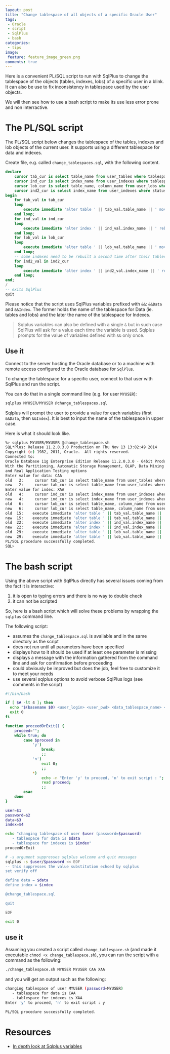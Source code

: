 ```yaml
---
layout: post
title: "Change tablespace of all objects of a specific Oracle User"
tags:
 - Oracle
 - script
 - SqlPlus
 - bash
categories:
 - tips
image:
 feature: feature_image_green.png
comments: true
---
```


Here is a convenient PL/SQL script to run with SqlPlus to change the tablespace of the objects (tables, indexes, lobs) of a specific user in a blink. It can also be use to fix inconsistency in tablespace used by the user objects.

We will then see how to use a bash script to make its use less error prone and non interractive.


# The PL/SQL script

The PL/SQL script below changes the tablespace of the tables, indexes and lob objects of the current user. It supports using a different tablespace for data and indexes.

Create file, e.g. called `change_tablespaces.sql`, with the following content. 

```sql
declare
    cursor tab_cur is select table_name from user_tables where tablespace_name != '&&Data';
    cursor ind_cur is select index_name from user_indexes where tablespace_name != '&&Index' and index_type != 'LOB';
    cursor lob_cur is select table_name, column_name from user_lobs where tablespace_name != '&&Index';
    cursor ind2_cur is select index_name from user_indexes where status != 'VALID';
begin
    for tab_val in tab_cur
    loop
        execute immediate 'alter table ' || tab_val.table_name || ' move tablespace &&Data';
    end loop;
    for ind_val in ind_cur
    loop
        execute immediate 'alter index ' || ind_val.index_name || ' rebuild tablespace &&Index';
    end loop;
    for lob_val in lob_cur
    loop
        execute immediate 'alter table ' || lob_val.table_name || ' move lob(' || lob_val.column_name || ') store as (tablespace &&Index)';
    end loop;
    -- some indexes need to be rebuilt a second time after their tablespace has been changed
    for ind2_val in ind2_cur
    loop
        execute immediate 'alter index ' || ind2_val.index_name || ' rebuild';
    end loop;
end;
/
-- exits SqlPlus
quit
```

Please notice that the script uses SqlPlus variables prefixed with `&&`: `&&Data` and `&&Index`. The former holds the name of the tablespace for Data (ie. tables and lobs) and the later the name of the tablespace for Indexes.

>Sqlplus variables can also be defined with a single `&` but in such case SqlPlus will ask for a value each time the variable is used. Sqlplus prompts for the value of variables defined with `&&` only once.

## Use it

Connect to the server hosting the Oracle database or to a machine with remote access configured to the Oracle database for `SqlPlus`.

To change the tablespace for a specific user, connect to that user with SqlPlus and run the script.

You can do that in a single command line (e.g. for user `MYUSER`):

```sh
sqlplus MYUSER/MYUSER @change_tablespaces.sql
```

Sqlplus will prompt the user to provide a value for each variables (first `&&Data`, then `&&Index`). It is best to input the name of the tablespace in upper case.

Here is what it should look like.

```sh
%> sqlplus MYUSER/MYUSER @change_tablespace.sh
SQL*Plus: Release 11.2.0.3.0 Production on Thu Nov 13 13:02:49 2014
Copyright (c) 1982, 2011, Oracle.  All rights reserved.
Connected to:
Oracle Database 11g Enterprise Edition Release 11.2.0.3.0 - 64bit Production
With the Partitioning, Automatic Storage Management, OLAP, Data Mining
and Real Application Testing options
Enter value for data: CAA
old   2:     cursor tab_cur is select table_name from user_tables where tablespace_name != '&&Data';
new   2:     cursor tab_cur is select table_name from user_tables where tablespace_name != 'CAA';
Enter value for index: XAA
old   4:     cursor ind_cur is select index_name from user_indexes where tablespace_name != '&&Index' and index_type != 'LOB';
new   4:     cursor ind_cur is select index_name from user_indexes where tablespace_name != 'XAA' and index_type != 'LOB';
old   6:     cursor lob_cur is select table_name, column_name from user_lobs where tablespace_name != '&&Index';
new   6:     cursor lob_cur is select table_name, column_name from user_lobs where tablespace_name != 'XAA';
old  15:    execute immediate 'alter table ' || tab_val.table_name || ' move tablespace &&Data';
new  15:    execute immediate 'alter table ' || tab_val.table_name || ' move tablespace CAA';
old  22:    execute immediate 'alter index ' || ind_val.index_name || ' rebuild tablespace &&Index';
new  22:    execute immediate 'alter index ' || ind_val.index_name || ' rebuild tablespace XAA';
old  29:    execute immediate 'alter table ' || lob_val.table_name || ' move lob(' || lob_val.column_name || ') store as (tablespace &&Index)';
new  29:    execute immediate 'alter table ' || lob_val.table_name || ' move lob(' || lob_val.column_name || ') store as (tablespace XAA)';
PL/SQL procedure successfully completed.
SQL>
```

# The bash script

Using the above script with SqlPlus directly has several issues coming from the fact it is interactive:

1. it is open to typing errors and there is no way to double check
2. it can not be scripted

So, here is a bash script which will solve these problems by wrapping the `sqlplus` command line.

The following script:

* assumes the `change_tablespace.sql` is available and in the same directory as the script
* does not run until all parameters have been specified
* displays how to it should be used if at least one parameter is missing
* displays a message with the information gathered from the command line and ask for confirmation before proceeding
* could obviously be improved but does the job, feel free to customize it to meet your needs
* use several sqlplus options to avoid verbose SqlPlus logs (see comments in the script)

```sh
#!/bin/bash

if [ $# -lt 4 ]; then
  echo "$(basename $0) <user_login> <user_pwd> <data_tablespace_name> <index_tablespace_name>"
  exit 0
fi

function proceedOrExit() {
    proceed="";
    while true; do
        case $proceed in
            'y')
                break;
                ;;
            'n')
                exit 0;
                ;;
            *)
                echo -n "Enter 'y' to proceed, 'n' to exit script : ";
                read proceed;
                ;;
        esac
    done
}

user=$1
password=$2
data=$3
index=$4

echo "changing tablespace of user $user (password=$password) 
   - tablespace for data is $data
   - tablespace for indexes is $index"
proceedOrExit

# -s argument suppresses sqlplus welcome and quit messages
sqlplus -s $user/$password << EOF
-- this suppresses the value substitution echoed by sqlplus
set verify off 

define data = $data
define index = $index

@change_tablespace.sql

quit

EOF

exit 0
```

## use it

Assuming you created a script called `change_tablespace.sh` (and made it executable  `chmod +x change_tablespace.sh`), you can run the script with a command as the following:

```sh
./change_tablespace.sh MYUSER MYUSER CAA XAA
```

and you will get an output such as the following:

```sh
changing tablespace of user MYUSER (password=MYUSER) 
   - tablespace for data is CAA
   - tablespace for indexes is XAA
Enter 'y' to proceed, 'n' to exit script : y

PL/SQL procedure successfully completed.
```

# Resources

* [In depth look at Sqlplus variables](http://www.orafaq.com/node/515)

